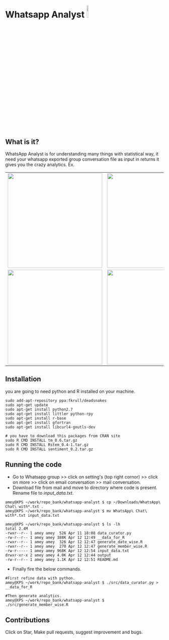 # Whatsapp Analyst <img src="http://www.file-extensions.org/imgs/company-logo/5104/whatsapp-inc.png" height="10%" width="10%"/>

## What is it?
WhatsApp Analyst is for understanding many things with statistical way, it need your whatsapp exported group conversation file as input in returns it gives you the crazy analytics.
Ex.
<table border="0" align="center">
<tr>
<td><img src="http://codeinventory.com/images/WA1.png" height="300" width="300"/></td>
<td><img src="http://codeinventory.com/images/WA2.png" height="300" width="300"/></td>
</tr>
<tr>
<td><img src="http://codeinventory.com/images/SA1.png" height="300" width="300"/></td>
<td><img src="http://codeinventory.com/images/SA2.png" height="300" width="300"/></td>
</tr>
</table>

## Installation
you are going to need python and R installed on your machine.

```
sudo add-apt-repository ppa:fkrull/deadsnakes
sudo apt-get update
sudo apt-get install python2.7
sudo apt-get install littler python-rpy
sudo apt-get install r-base
sudo apt-get install gfortran
sudo apt-get install libcurl4-gnutls-dev

# you have to download this packages from CRAN site 
sudo R CMD INSTALL tm_0.6.tar.gz 
sudo R CMD INSTALL Rstem_0.4-1.tar.gz
sudo R CMD INSTALL sentiment_0.2.tar.gz
```



## Running the code

+ Go to Whatsapp group >> click on setting's (top right cornor) >> click on more >> click on email conversation >> mail conversation.
+ Download file from mail and move to directory where code is present. Rename file to *input_data.txt*.
```
amey@XPS ~/work/repo_bank/whatsapp-analyst $ cp ~/Downloads/WhatsApp\ Chat\ with*.txt .
amey@XPS ~/work/repo_bank/whatsapp-analyst $ mv WhatsApp\ Chat\ with*.txt input_data.txt

amey@XPS ~/work/repo_bank/whatsapp-analyst $ ls -lh
total 2.4M
-rwxr--r-- 1 amey amey  526 Apr 11 18:08 data_curator.py
-rw-r--r-- 1 amey amey 388K Apr 12 12:49 __data_for_R
-rwxr--r-- 1 amey amey  326 Apr 12 12:47 generate_date_wise.R
-rwxr--r-- 1 amey amey  270 Apr 12 12:47 generate_member_wise.R
-rw-r----- 1 amey amey 968K Apr 12 12:54 input_data.txt
drwxr-xr-x 2 amey amey 4.0K Apr 12 12:44 output
-rw-r--r-- 1 amey amey 1.1K Apr 12 12:51 README.md

```
+ Finally fire the below commands.

```
#First refine data with python.
amey@XPS ~/work/repo_bank/whatsapp-analyst $ ./src/data_curator.py > __data_for_R

#Then generate analytics.
amey@XPS ~/work/repo_bank/whatsapp-analyst $ ./src/generate_member_wise.R
```

## Contributions 
Click on Star, Make pull requests, suggest improvement and bugs.
